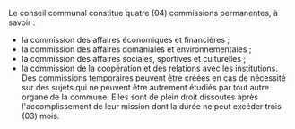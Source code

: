 Le conseil communal constitue quatre (04) commissions permanentes, à savoir :
- la commission des affaires économiques et financières ;
- la commission des affaires domaniales et environnementales ;
- la commission des affaires sociales, sportives et culturelles ;
- la commission de la coopération et des relations avec les institutions.
Des commissions temporaires peuvent être créées en cas de nécessité sur des sujets qui ne peuvent être autrement étudiés par tout autre organe de la commune. Elles sont de plein droit dissoutes après l'accomplissement de leur mission dont la durée ne peut excéder trois (03) mois.